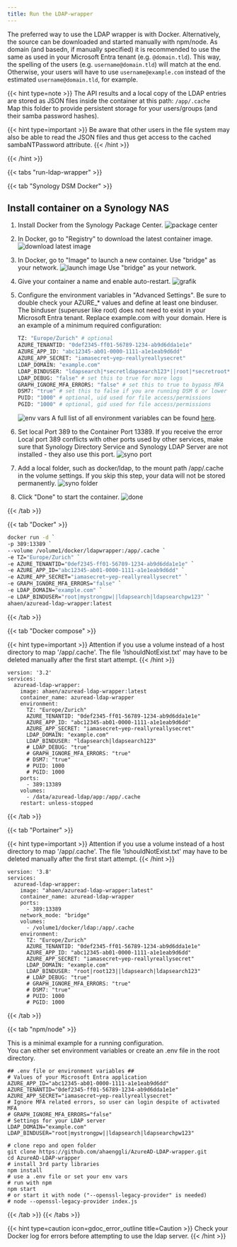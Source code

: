 ```yaml
---
title: Run the LDAP-wrapper
---
```



The preferred way to use the LDAP wrapper is with Docker. Alternatively, the source can be downloaded and started manually with npm/node.
As domain (and basedn, if manually specified) it is recommended to use the same as used in your Microsoft Entra tenant (e.g. `@domain.tld`). This way, the spelling of the users (e.g. `username@domain.tld`) will match at the end. Otherwise, your users will have to use `username@example.com` instead of the estimated `username@domain.tld`, for example.

{{< hint type=note >}}
The API results and a local copy of the LDAP entries are stored as JSON files inside the container at this path: `/app/.cache`  
Map this folder to provide persistent storage for your users/groups (and their samba password hashes).

{{< hint type=important >}}
Be aware that other users in the file system may also be able to read the JSON files and thus get access to the cached sambaNTPassword attribute.
{{< /hint >}}

{{< /hint >}}

{{< tabs "run-ldap-wrapper" >}}

{{< tab "Synology DSM Docker" >}}

## Install container on a Synology NAS

1. Install Docker from the Synology Package Center.
![package center](../syno/syno_install_docker.png)

2. In Docker, go to "Registry" to download the latest container image.
![download latest image](../syno/syno_docker_download.png)

3. In Docker, go to "Image" to launch a new container. Use "bridge" as your network.
![launch image](../syno/syno_docker_launch.png)
Use "bridge" as your network.

4. Give your container a name and enable auto-restart.
![grafik](../syno/syno_docker_name.png)

5. Configure the environment variables in "Advanced Settings". Be sure to double check your AZURE_* values and define at least one binduser. The binduser (superuser like root) does not need to exist in your Microsoft Entra tenant. Replace example.com with your domain. Here is an example of a minimum required configuration:

    ```bash
    TZ: "Europe/Zurich" # optional
    AZURE_TENANTID: "0def2345-ff01-56789-1234-ab9d6dda1e1e"
    AZURE_APP_ID: "abc12345-ab01-0000-1111-a1e1eab9d6dd"
    AZURE_APP_SECRET: "iamasecret~yep-reallyreallysecret"
    LDAP_DOMAIN: "example.com"
    LDAP_BINDUSER: "ldapsearch|*secretldapsearch123*||root|*secretroot*"
    LDAP_DEBUG: "false" # set this to true for more logs
    GRAPH_IGNORE_MFA_ERRORS: "false" # set this to true to bypass MFA
    DSM7: "true" # set this to false if you are running DSM 6 or lower
    PUID: "1000" # optional, uid used for file access/permissions 
    PGID: "1000" # optional, gid used for file access/permissions
    ```

    ![env vars](../syno/syno_docker_env.png)
    A full list of all environment variables can be found [here](../../configuration/settings/).

6. Set local Port 389 to the Container Port 13389. If you receive the error Local port 389 conflicts with other ports used by other services, make sure that Synology Directory Service and Synology LDAP Server are not installed - they also use this port.
![syno port](../syno/syno_docker_port.png)

7. Add a local folder, such as docker/ldap, to the mount path /app/.cache in the volume settings. If you skip this step, your data will not be stored permanently.
![syno folder](../syno/syno_docker_folder.png)

8. Click "Done" to start the container.
![done](../syno/syno_docker_done.png)

{{< /tab >}}

{{< tab "Docker" >}}

```bash
docker run -d `
-p 389:13389 `
--volume /volume1/docker/ldapwrapper:/app/.cache `
-e TZ="Europe/Zurich" `
-e AZURE_TENANTID="0def2345-ff01-56789-1234-ab9d6dda1e1e" `
-e AZURE_APP_ID="abc12345-ab01-0000-1111-a1e1eab9d6dd" `
-e AZURE_APP_SECRET="iamasecret~yep-reallyreallysecret" `
-e GRAPH_IGNORE_MFA_ERRORS="false" `
-e LDAP_DOMAIN="example.com" `
-e LDAP_BINDUSER="root|mystrongpw||ldapsearch|ldapsearchpw123" `
ahaen/azuread-ldap-wrapper:latest
```

{{< /tab >}}

{{< tab "Docker compose" >}}

{{< hint type=important >}}
Attention if you use a volume instead of a host directory to map '/app/.cache'. The file 'IshouldNotExist.txt' may have to be deleted manually after the first start attempt.
{{< /hint >}}

```Docker
version: '3.2'
services:
  azuread-ldap-wrapper:
    image: ahaen/azuread-ldap-wrapper:latest
    container_name: azuread-ldap-wrapper
    environment:
      TZ: "Europe/Zurich"
      AZURE_TENANTID: "0def2345-ff01-56789-1234-ab9d6dda1e1e"
      AZURE_APP_ID: "abc12345-ab01-0000-1111-a1e1eab9d6dd"
      AZURE_APP_SECRET: "iamasecret~yep-reallyreallysecret"
      LDAP_DOMAIN: "example.com"
      LDAP_BINDUSER: "ldapsearch|ldapsearch123"
      # LDAP_DEBUG: "true"
      # GRAPH_IGNORE_MFA_ERRORS: "true"
      # DSM7: "true"
      # PUID: 1000
      # PGID: 1000
    ports:
      - 389:13389
    volumes:
      - /data/azuread-ldap/app:/app/.cache
    restart: unless-stopped
```

{{< /tab >}}

{{< tab "Portainer" >}}

{{< hint type=important >}}
Attention if you use a volume instead of a host directory to map '/app/.cache'. The file 'IshouldNotExist.txt' may have to be deleted manually after the first start attempt.
{{< /hint >}}

```Docker
version: '3.8'
services:
  azuread-ldap-wrapper:
    image: "ahaen/azuread-ldap-wrapper:latest"
    container_name: azuread-ldap-wrapper
    ports:
      - 389:13389
    network_mode: "bridge"
    volumes:
      - /volume1/docker/ldap:/app/.cache
    environment:
      TZ: "Europe/Zurich"
      AZURE_TENANTID: "0def2345-ff01-56789-1234-ab9d6dda1e1e"
      AZURE_APP_ID: "abc12345-ab01-0000-1111-a1e1eab9d6dd"
      AZURE_APP_SECRET: "iamasecret~yep-reallyreallysecret"
      LDAP_DOMAIN: "example.com"
      LDAP_BINDUSER: "root|root123||ldapsearch|ldapsearch123"
      # LDAP_DEBUG: "true"
      # GRAPH_IGNORE_MFA_ERRORS: "true"
      # DSM7: "true"
      # PUID: 1000
      # PGID: 1000      
```

{{< /tab >}}

{{< tab "npm/node" >}}

This is a minimal example for a running configuration.\
You can either set environment variables or create an .env file in the root directory.

```env
## .env file or environment variables ##
# Values of your Microsoft Entra application
AZURE_APP_ID="abc12345-ab01-0000-1111-a1e1eab9d6dd"
AZURE_TENANTID="0def2345-ff01-56789-1234-ab9d6dda1e1e"
AZURE_APP_SECRET="iamasecret~yep-reallyreallysecret"
# Ignore MFA related errors, so user can login despite of activated MFA
# GRAPH_IGNORE_MFA_ERRORS="false"
# Settings for your LDAP server
LDAP_DOMAIN="example.com"
LDAP_BINDUSER="root|mystrongpw||ldapsearch|ldapsearchpw123"
```

```Shell
# clone repo and open folder
git clone https://github.com/ahaenggli/AzureAD-LDAP-wrapper.git
cd AzureAD-LDAP-wrapper
# install 3rd party libraries
npm install
# use a .env file or set your env vars
# run with npm
npm start
# or start it with node ("--openssl-legacy-provider" is needed)
# node --openssl-legacy-provider index.js
```

{{< /tab >}}
{{< /tabs >}}

{{< hint type=caution icon=gdoc_error_outline title=Caution >}}
Check your Docker log for errors before attempting to use the ldap server.
{{< /hint >}}
